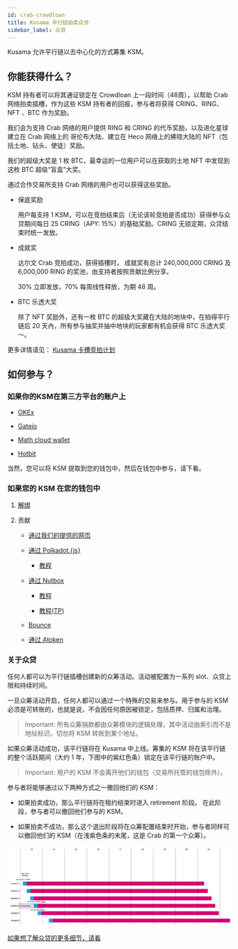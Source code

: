 ```yaml
---
id: crab-crowdloan
title: Kusama 平行链拍卖众贷
sidebar_label: 众贷
---
```


Kusama 允许平行链以去中心化的方式筹集 KSM。

## 你能获得什么？

KSM 持有者可以将其通证锁定在 Crowdloan 上一段时间（48周），以帮助 Crab 网络拍卖插槽，作为这些 KSM 持有者的回报，参与者将获得 CRING、RING、NFT 、BTC 作为奖励。

我们会为支持 Crab 网络的用户提供 RING 和 CRING 的代币奖励，以及进化星球建立在 Crab 网络上的 哥伦布大陆、建立在 Heco 网络上的拂晓大陆的 NFT（包括土地、钻头、使徒）奖励。

我们的超级大奖是 1 枚 BTC，最幸运的一位用户可以在获取的土地 NFT 中发现到这枚 BTC 超级“盲盒”大奖。

通过合作交易所支持 Crab 网络的用户也可以获得这些奖励。

* 保底奖励

  用户每支持 1 KSM，可以在竞拍结束后（无论该轮竞拍是否成功）获得参与众贷期间每日 25 CRING（APY: 15%）的基础奖励。CRING 无锁定期，众贷结束时统一发放。

* 成就奖

  达尔文 Crab 竞拍成功，获得插槽时， 成就奖有总计 240,000,000 CRING 及 6,000,000  RING 的奖池，由支持者按照贡献比例分享。

  30% 立即发放，70% 每周线性释放，为期 48 周。

* BTC 乐透大奖

  除了 NFT 奖励外，还有一枚 BTC 的超级大奖藏在大陆的地块中，在拍得平行链后 20 天內，所有参与抽奖并抽中地块的玩家都有机会获得 BTC 乐透大奖～。

更多详情请见： [Kusama 卡槽竞拍计划](https://mp.weixin.qq.com/s/fvQIiQp0xqkgXY4bG8Mskw)

## 如何参与？

### 如果你的KSM在第三方平台的账户上

* [OKEx](./crab-crowdloan-howto-okex.md)

* [Gateio](./crab-crowdloan-howto-gateio.md)

* [Math cloud wallet](./crab-crowdloan-howto-math.md)

* [Hotbit](./crab-crowdloan-howto-hotbit.md)

当然，您可以将 KSM 提取到您的钱包中，然后在钱包中参与，请下看。

### 如果您的 KSM 在您的钱包中

1. [解绑](./crab-crowdloan-howto-unstaking.md)

2. 贡献

    * [通过我们的提供的网页](https://crab.network/plo)

    * [通过 Polkadot.{js}](https://polkadot.js.org/apps/?rpc=wss%3A%2F%2Fkusama-rpc.polkadot.io#/parachains/crowdloan)

      * [教程](./crab-crowdloan-howto-polkadotjs.md)

    * [通过 Nutbox](https://polkadot.nutbox.io/#/crowdloan/kusama/parachain/2006)

      * [教程](https://www.notion.so/Crab-Slot-Auction-7710b022aa8647cca7d782ab90f2aa05)
      
      * [教程(TP)](https://www.notion.so/Crab-Slot-Auction-TP-b62746eb90684d6c8ff96f2e83bb3622)
      
    * [Bounce](https://ksm.bounce.finance/#/)

    * [通过 Atoken](https://atoken-plo.biliangwang.com/plo)


### 关于众贷

任何人都可以为平行链插槽创建新的众筹活动。活动被配置为一系列 slot、众贷上限和持续时间。

一旦众筹活动开启，任何人都可以通过一个特殊的交易来参与。用于参与的 KSM 必须是可转账的，也就是说，不会因任何原因被锁定，包括质押、归属和治理。

> Important: 所有众筹捐款都由众筹模块的逻辑处理，其中活动由索引而不是地址标识。切勿将 KSM 转账到某个地址。

如果众筹活动成功，该平行链将在 Kusama 中上线。筹集的 KSM 将在该平行链的整个活跃期间（大约 1 年，下图中的紫红色条）锁定在该平行链的账户中。

> Important: 用户的 KSM 不会离开他们的钱包（交易所托管的钱包除外）。

参与者将能够通过以下两种方式之一撤回他们的 KSM：

- 如果拍卖成功，那么平行链将在租约结束时进入 retirement 阶段。 在此阶段，参与者可以撤回他们参与的 KSM。

- 如果拍卖不成功，那么这个退出阶段将在众筹配置结束时开始，参与者同样可以撤回他们的 KSM（在浅紫色条的末尾，这是 Crab 的第一个众筹）。

![crowdloan.png](./assets/crowdloan/crowdloan.png)

[如果想了解众贷的更多细节，请看](https://kusama.network/auctions)


